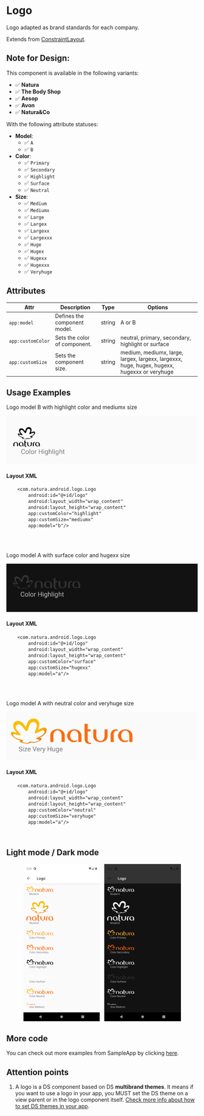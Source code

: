 # Logo
Logo adapted as brand standards for each company.

Extends from [ConstraintLayout](https://developer.android.com/reference/androidx/constraintlayout/widget/ConstraintLayout).


## Note for Design:

This component is available in the following variants:

- ✅ **Natura**
- ✅ **The Body Shop**
- ✅ **Aesop**
- ✅ **Avon**
- ✅ **Natura&Co** 
   
With the following attribute statuses:

- **Model**:
  - ✅ `A`
  - ✅ `B`
- **Color**:
  - ✅ `Primary`
  - ✅ `Secondary`
  - ✅ `Highlight`
  - ✅ `Surface`
  - ✅ `Neutral`
- **Size**:
  - ✅ `Medium`
  - ✅ `Mediumx`
  - ✅ `Large`
  - ✅ `Largex`
  - ✅ `Largexx`
  - ✅ `Largexxx`
  - ✅ `Huge`
  - ✅ `Hugex`
  - ✅ `Hugexx`
  - ✅ `Hugexxx`
  - ✅ `Veryhuge`


## Attributes
| Attr | Description | Type | Options |
| - | --- | --- | --- |
|`app:model`|  Defines the component model.| string | A or B|
|`app:customColor`| Sets the color of component.| string | neutral, primary, secondary, highlight or surface
|`app:customSize`| Sets the component size. | string | medium, mediumx, large, largex, largexx, largexxx, huge, hugex, hugexx, hugexxx or veryhuge 

## Usage Examples
Logo model B with highlight color and mediumx size

![Logo](./images/logo_mediumx.png)

#### Layout XML

```android
    <com.natura.android.logo.Logo
        android:id="@+id/logo"
        android:layout_width="wrap_content"
        android:layout_height="wrap_content"
        app:customColor="highlight"
        app:customSize="mediumx"
        app:model="b"/>
```
<br><br>

Logo model A with surface color and hugexx size

![Logo](./images/logo_hugexx.png)

#### Layout XML

```android
    <com.natura.android.logo.Logo
        android:id="@+id/logo"
        android:layout_width="wrap_content"
        android:layout_height="wrap_content"
        app:customColor="surface"
        app:customSize="hugexx"
        app:model="a"/>
```
<br><br>

Logo model A with neutral color and veryhuge size

![Logo](./images/logo_veryhuge.png)

#### Layout XML

```android
    <com.natura.android.logo.Logo
        android:id="@+id/logo"
        android:layout_width="wrap_content"
        android:layout_height="wrap_content"
        app:customColor="neutral"
        app:customSize="veryhuge"
        app:model="a"/>
```
<br>

## Light mode / Dark mode

<p align="center">
  <img alt="Logo Light" src="./images/logo_lightMode.png" width="40%"> 
&nbsp;
  <img alt="Logo Dark" src="./images/logo_darkMode.png" width="40%">
</p>

## More code
You can check out more examples from SampleApp by clicking [here](../sample/src/main/res/layout/activity_logo.xml).

## Attention points

1. A logo is a DS component based on DS **multibrand themes**. It means if you want to use a logo in your app, you MUST set the DS theme on a view parent or in the logo component itself. [Check more info about how to set DS themes in your app](../README.md).


